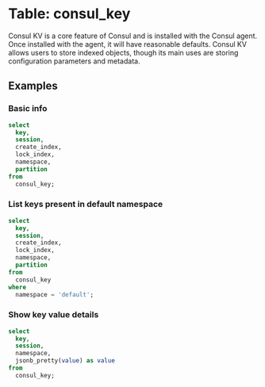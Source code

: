 # Table: consul_key

Consul KV is a core feature of Consul and is installed with the Consul agent. Once installed with the agent, it will have reasonable defaults. Consul KV allows users to store indexed objects, though its main uses are storing configuration parameters and metadata.

## Examples

### Basic info

```sql
select
  key,
  session,
  create_index,
  lock_index,
  namespace,
  partition
from
  consul_key;
```

### List keys present in default namespace

```sql
select
  key,
  session,
  create_index,
  lock_index,
  namespace,
  partition
from
  consul_key
where
  namespace = 'default';
```

### Show key value details

```sql
select
  key,
  session,
  namespace,
  jsonb_pretty(value) as value
from
  consul_key;
```

